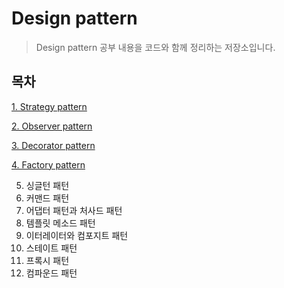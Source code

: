 # Design pattern

> Design pattern 공부 내용을 코드와 함께 정리하는 저장소입니다.


## 목차
[1. Strategy pattern](https://github.com/chl8263/DesignPatterns/blob/master/src/main/md/strategy/strategyPattern.md)


[2. Observer pattern](https://github.com/chl8263/DesignPatterns/blob/master/src/main/md/observer/observerPattern.md)


[3. Decorator pattern](https://github.com/chl8263/DesignPatterns/blob/master/src/main/md/decorator/decoratorPattern.md)

[4. Factory pattern](https://github.com/chl8263/DesignPatterns/blob/master/src/main/md/factory/factoryPattern.md)

5. 싱글턴 패턴
6. 커맨드 패턴
7. 어댑터 패턴과 처사드 패턴
8. 템플릿 메소드 패턴
9. 이터레이터와 컴포지트 패턴
10. 스테이트 패턴
11. 프록시 패턴
12. 컴파운드 패턴

